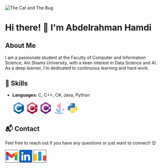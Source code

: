 <img align="center" alt="The Cat and The Bug" height="350" width="1000" src="https://media.giphy.com/media/qgQUggAC3Pfv687qPC/giphy.gif" />

# Hi there! 👋 I'm Abdelrahman Hamdi

## About Me

I am a passionate student at the Faculty of Computer and Information Science, Ain Shams University, with a keen interest in Data Science and AI. As a deep learner, I'm dedicated to continuous learning and hard work.

## 🔧 Skills

- **Languages:** C, C++, C#, Java, Python
  <p align="left">
    <img src="icons/c.svg" alt="c" width="40" height="40"/>
    <img src="icons/cplusplus.svg" alt="cplusplus" width="40" height="40"/>
    <img src="icons/csharp.svg" alt="csharp" width="40" height="40"/>
    <img src="icons/java.svg" alt="java" width="40" height="40"/>
    <img src="icons/python.svg" alt="python" width="40" height="40"/>
  </p>

## 📬 Contact

Feel free to reach out if you have any questions or just want to connect! 😊

<p align="left">
  <a href="mailto:abdelrahman.hamdi27@gmail.com"><img height="40" width="40" alt="Mail" src="icons\gmail.png" style="border: 1px solid #555"></a>
  <a href="https://www.linkedin.com/in/abdo-hamdi"><img height="40" width="40" alt="LinkedIn" src="icons\linkedin.png" style="border: 1px solid #555"></a>
  <a href="https://codeforces.com/profile/Abdo_Hamdi"><img height="40" width="40" alt="Codeforces" src="icons\codeforces.png" style="border: 1px solid #555"></a>
</p>
